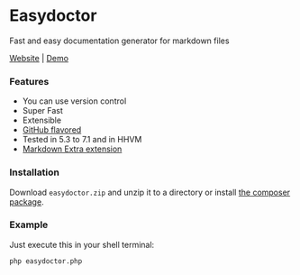 # Easydoctor

Fast and easy documentation generator for markdown files

[Website](http://parsedown.org/demo) | [Demo](http://parsedown.org/demo)

### Features

* You can use version control
* Super Fast
* Extensible
* [GitHub flavored](https://help.github.com/articles/github-flavored-markdown)
* Tested in 5.3 to 7.1 and in HHVM
* [Markdown Extra extension](https://github.com/erusev/parsedown-extra)

### Installation

Download `easydoctor.zip` and unzip it to a directory or install [the composer package](https://packagist.org/packages/easydoctor/easydoctor).

### Example

Just execute this in your shell terminal:

``` 
php easydoctor.php
```
